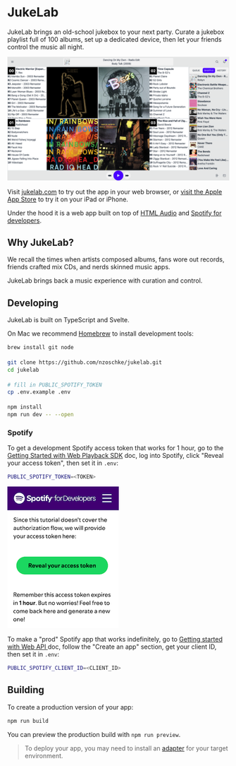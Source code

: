 # JukeLab

JukeLab brings an old-school jukebox to your next party. Curate a jukebox playlist full of 100 albums, set up a dedicated device, then let your friends control the music all night.

![JukeLab Screenshot](static/jukebox.png?raw=true)

Visit [jukelab.com](https://jukelab.com/jukebox) to try out the app in your web browser, or [visit the Apple App Store](https://apps.apple.com/app/id1480787158) to try it on your iPad or iPhone.

Under the hood it is a web app built on top of [HTML Audio](https://developer.mozilla.org/en-US/docs/Web/HTML/Element/audio) and [Spotify for developers](https://developer.spotify.com/).

## Why JukeLab?

We recall the times when artists composed albums, fans wore out records, friends crafted mix CDs, and nerds skinned music apps.

JukeLab brings back a music experience with curation and control.

## Developing

JukeLab is built on TypeScript and Svelte.

On Mac we recommend [Homebrew](https://brew.sh/) to install development tools:

```bash
brew install git node

git clone https://github.com/nzoschke/jukelab.git
cd jukelab

# fill in PUBLIC_SPOTIFY_TOKEN
cp .env.example .env

npm install
npm run dev -- --open
```

### Spotify

To get a development Spotify access token that works for 1 hour, go to the [Getting Started with Web Playback SDK](https://developer.spotify.com/documentation/web-playback-sdk/tutorials/getting-started) doc, log into Spotify, click "Reveal your access token", then set it in `.env`:

```bash
PUBLIC_SPOTIFY_TOKEN=<TOKEN>
```

![Dev Token](static/token.png?raw=true)

To make a "prod" Spotify app that works indefinitely, go to [Getting started with Web API
](https://developer.spotify.com/documentation/web-api/tutorials/getting-started) doc, follow the "Create an app" section, get your client ID, then set it in `.env`:

```bash
PUBLIC_SPOTIFY_CLIENT_ID=<CLIENT_ID>
```

## Building

To create a production version of your app:

```bash
npm run build
```

You can preview the production build with `npm run preview`.

> To deploy your app, you may need to install an [adapter](https://kit.svelte.dev/docs/adapters) for your target environment.

